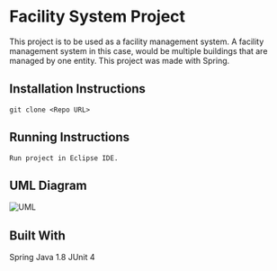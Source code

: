 # Facility System Project 

This project is to be used as a facility management system. A facility management system in this case, would be multiple buildings that are managed by one entity. This project was made with Spring.



## Installation Instructions
```
git clone <Repo URL> 
```

## Running Instructions

```
Run project in Eclipse IDE.
```

## UML Diagram
![UML](https://raw.githubusercontent.com/MahaBKT/Facility-System/master/Documents/UML.png)


## Built With
Spring
Java 1.8
JUnit 4
